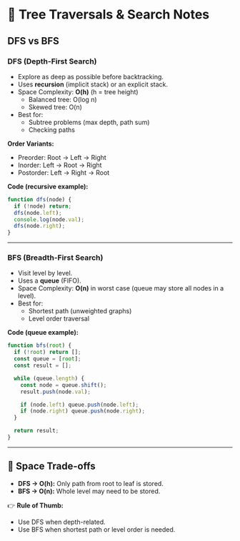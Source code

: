# 🌳 Tree Traversals & Search Notes

## DFS vs BFS

### **DFS (Depth-First Search)**
- Explore as deep as possible before backtracking.
- Uses **recursion** (implicit stack) or an explicit stack.
- Space Complexity: **O(h)** (h = tree height)
  - Balanced tree: O(log n)
  - Skewed tree: O(n)
- Best for:
  - Subtree problems (max depth, path sum)
  - Checking paths

**Order Variants:**
- Preorder: Root → Left → Right
- Inorder: Left → Root → Right
- Postorder: Left → Right → Root

**Code (recursive example):**
```js
function dfs(node) {
  if (!node) return;
  dfs(node.left);
  console.log(node.val);
  dfs(node.right);
}
```

---

### **BFS (Breadth-First Search)**
- Visit level by level.
- Uses a **queue** (FIFO).
- Space Complexity: **O(n)** in worst case (queue may store all nodes in a level).
- Best for:
  - Shortest path (unweighted graphs)
  - Level order traversal

**Code (queue example):**
```js
function bfs(root) {
  if (!root) return [];
  const queue = [root];
  const result = [];

  while (queue.length) {
    const node = queue.shift();
    result.push(node.val);

    if (node.left) queue.push(node.left);
    if (node.right) queue.push(node.right);
  }

  return result;
}
```

---

## 🌱 Space Trade-offs
- **DFS → O(h):** Only path from root to leaf is stored.
- **BFS → O(n):** Whole level may need to be stored.

👉 **Rule of Thumb:**
- Use DFS when depth-related.
- Use BFS when shortest path or level order is needed.

